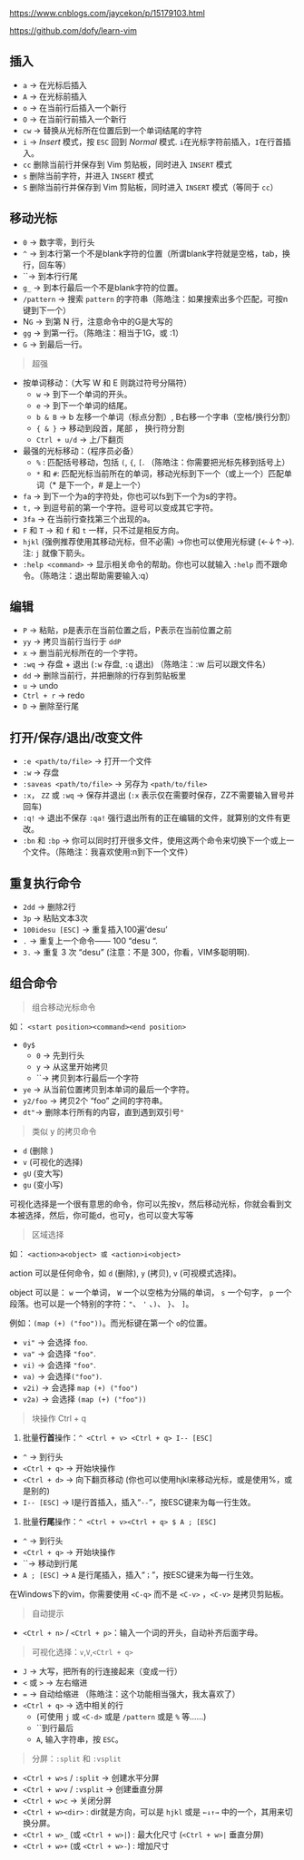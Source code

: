 https://www.cnblogs.com/jaycekon/p/15179103.html

https://github.com/dofy/learn-vim

## 插入

- `a` → 在光标后插入
- `A` → 在光标前插入
- `o` → 在当前行后插入一个新行
- `O` → 在当前行前插入一个新行
- `cw` → 替换从光标所在位置后到一个单词结尾的字符
- `i` → *Insert* 模式，按 `ESC` 回到 *Normal* 模式. `i`在光标字符前插入，`I`在行首插入。
- `cc` 删除当前行并保存到 Vim 剪贴板，同时进入 `INSERT` 模式
- `s` 删除当前字符，并进入 `INSERT` 模式
- `S` 删除当前行并保存到 Vim 剪贴板，同时进入 `INSERT` 模式（等同于 `cc`）

## 移动光标

- `0` → 数字零，到行头
- `^` → 到本行第一个不是blank字符的位置（所谓blank字符就是空格，tab，换行，回车等）
- ``→ 到本行行尾
- `g_` → 到本行最后一个不是blank字符的位置。
- `/pattern` → 搜索 `pattern` 的字符串（陈皓注：如果搜索出多个匹配，可按n键到下一个）
- N`G` → 到第 N 行，注意命令中的G是大写的
- `gg` → 到第一行。（陈皓注：相当于1G，或 :1）
- `G` → 到最后一行。

> 超强

- 按单词移动：（大写 W 和 E 则跳过符号分隔符）
  - `w` → 到下一个单词的开头。
  - `e` → 到下一个单词的结尾。
  - `b & B` → b 左移一个单词（标点分割）, B右移一个字串（空格/换行分割）
  - `{ & }` → 移动到段首，尾部 ， 换行符分割
  - `Ctrl + u/d` → 上/下翻页
- 最强的光标移动：（程序员必备）
  - `%` : 匹配括号移动，包括 `(`, `{`, `[`. （陈皓注：你需要把光标先移到括号上）
  - `*` 和 `#`: 匹配光标当前所在的单词，移动光标到下一个（或上一个）匹配单词（* 是下一个，# 是上一个）
- `fa` → 到下一个为a的字符处，你也可以fs到下一个为s的字符。
- `t,` → 到逗号前的第一个字符。逗号可以变成其它字符。
- `3fa` → 在当前行查找第三个出现的a。
- `F` 和 `T` → 和 `f` 和 `t` 一样，只不过是相反方向。
- `hjkl` (强例推荐使用其移动光标，但不必需) →你也可以使用光标键 (←↓↑→). 注: `j` 就像下箭头。
- `:help <command>` → 显示相关命令的帮助。你也可以就输入 `:help` 而不跟命令。（陈皓注：退出帮助需要输入\:q）

## 编辑

- `P` → 粘贴，p是表示在当前位置之后，P表示在当前位置之前
- `yy` → 拷贝当前行当行于 `ddP`
- `x` → 删当前光标所在的一个字符。
- `:wq` → 存盘 + 退出 (`:w` 存盘, `:q` 退出) （陈皓注：\:w 后可以跟文件名）
- `dd` → 删除当前行，并把删除的行存到剪贴板里
- `u` → undo
- `Ctrl + r` → redo
- `D` -> 删除至行尾

## 打开/保存/退出/改变文件

- `:e <path/to/file>` → 打开一个文件
- `:w` → 存盘
- `:saveas <path/to/file>` → 另存为 `<path/to/file>`
- `:x`， `ZZ` 或 `:wq` → 保存并退出 (`:x` 表示仅在需要时保存，ZZ不需要输入冒号并回车)
- `:q!` → 退出不保存 `:qa!` 强行退出所有的正在编辑的文件，就算别的文件有更改。
- `:bn` 和 `:bp` → 你可以同时打开很多文件，使用这两个命令来切换下一个或上一个文件。（陈皓注：我喜欢使用\:n到下一个文件）

## 重复执行命令

- `2dd` → 删除2行
- `3p` → 粘贴文本3次
- `100idesu [ESC]` -> 重复插入100遍‘desu’
- `.` → 重复上一个命令—— 100 “desu “.
- `3.` → 重复 3 次 “desu” (注意：不是 300，你看，VIM多聪明啊).

## 组合命令

> 组合移动光标命令

如： `<start position><command><end position>`

- `0y$`
  - `0` → 先到行头
  - `y` → 从这里开始拷贝
  - ``→ 拷贝到本行最后一个字符
- `ye` -> 从当前位置拷贝到本单词的最后一个字符。
- `y2/foo` -> 拷贝2个 “foo” 之间的字符串。
- `dt"`-> 删除本行所有的内容，直到遇到双引号`"`

> 类似 y 的拷贝命令

- `d` (删除 )
- `v` (可视化的选择)
- `gU` (变大写)
- `gu` (变小写)

可视化选择是一个很有意思的命令，你可以先按v，然后移动光标，你就会看到文本被选择，然后，你可能d，也可y，也可以变大写等

> 区域选择

如： `<action>a<object> 或 <action>i<object>`

action 可以是任何命令，如 `d` (删除), `y` (拷贝), `v` (可视模式选择)。

object 可以是： `w` 一个单词， `W` 一个以空格为分隔的单词， `s` 一个句字， `p` 一个段落。也可以是一个特别的字符：`"`、 `'` 、`)`、 `}`、 `]`。

例如：`(map (+) ("foo"))`。而光标键在第一个 `o`的位置。

- `vi"` → 会选择 `foo`.
- `va"` → 会选择 `"foo"`.
- `vi)` → 会选择 `"foo"`.
- `va)` → 会选择`("foo")`.
- `v2i)` → 会选择 `map (+) ("foo")`
- `v2a)` → 会选择 `(map (+) ("foo"))`

> 块操作 Ctrl + q

1. 批量**行首**操作：`^ <Ctrl + v> <Ctrl + q> I-- [ESC]`

- `^` → 到行头
- `<Ctrl + q>` → 开始块操作
- `<Ctrl + d>` → 向下翻页移动 (你也可以使用hjkl来移动光标，或是使用%，或是别的)
- `I-- [ESC]` → I是行首插入，插入“`--`”，按ESC键来为每一行生效。

1. 批量**行尾**操作：`^ <Ctrl + v><Ctrl + q> $ A ; [ESC]`

- `^` → 到行头
- `<Ctrl + q>` → 开始块操作
- ``→ 移动到行尾
- `A ; [ESC]` → `A` 是行尾插入，插入“`；`”，按ESC键来为每一行生效。

在Windows下的vim，你需要使用 `<C-q>` 而不是 `<C-v>` ，`<C-v>` 是拷贝剪贴板。

> 自动提示

- `<Ctrl + n>` / `<Ctrl + p>`：输入一个词的开头，自动补齐后面字母。

> 可视化选择：`v`,`V`,`<Ctrl + q>`

- `J` → 大写，把所有的行连接起来（变成一行）
- `<` 或 `>` → 左右缩进
- `=` → 自动给缩进 （陈皓注：这个功能相当强大，我太喜欢了）
- `<Ctrl + q>` → 选中相关的行
  - (可使用 `j` 或 `<C-d>` 或是 `/pattern` 或是 `%` 等……)
  - ``到行最后
  - `A`, 输入字符串，按 `ESC`。

> 分屏：`:split` 和 `:vsplit`

- `<Ctrl + w>s` / `:split` → 创建水平分屏
- `<Ctrl + w>v` / `:vsplit` → 创建垂直分屏
- `<Ctrl + w>c` → 关闭分屏
- `<Ctrl + w><dir>` : dir就是方向，可以是 `hjkl` 或是 `←↓↑→` 中的一个，其用来切换分屏。
- `<Ctrl + w>_` (或 `<Ctrl + w>|`) : 最大化尺寸 (`<Ctrl + w>|` 垂直分屏)
- `<Ctrl + w>+` (或 `<Ctrl + w>-`) : 增加尺寸
